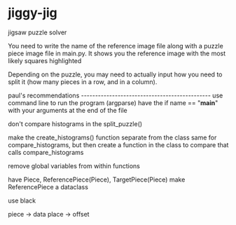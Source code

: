 # jiggy-jig
jigsaw puzzle solver

You need to write the name of the reference image file along with a puzzle piece image file in main.py.
It shows you the reference image with the most likely squares highlighted

Depending on the puzzle, you may need to actually input how you need to split it (how many pieces in a row, and in a column).


paul's recommendations  ----------------------------------------------
use command line to run the program (argparse)
    have the if name == "__main__" with your arguments at the end of the file

don't compare histograms in the split_puzzle()

make the create_histograms() function separate from the class
same for compare_histograms, but then create a function in the class to compare that calls compare_histograms

remove global variables from within functions

have Piece, ReferencePiece(Piece), TargetPiece(Piece)
    make ReferencePiece a dataclass


use black

piece -> data
place -> offset